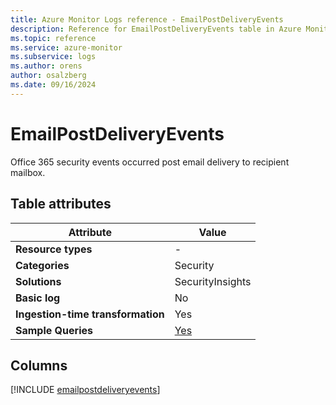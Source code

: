 ```yaml
---
title: Azure Monitor Logs reference - EmailPostDeliveryEvents
description: Reference for EmailPostDeliveryEvents table in Azure Monitor Logs.
ms.topic: reference
ms.service: azure-monitor
ms.subservice: logs
ms.author: orens
author: osalzberg
ms.date: 09/16/2024
---
```


# EmailPostDeliveryEvents

Office 365 security events occurred post email delivery to recipient mailbox.


## Table attributes

|Attribute|Value|
|---|---|
|**Resource types**|-|
|**Categories**|Security|
|**Solutions**| SecurityInsights|
|**Basic log**|No|
|**Ingestion-time transformation**|Yes|
|**Sample Queries**|[Yes](/azure/azure-monitor/reference/queries/emailpostdeliveryevents)|



## Columns
  
[!INCLUDE [emailpostdeliveryevents](~/reusable-content/ce-skilling/azure/includes/azure-monitor/reference/tables/emailpostdeliveryevents-include.md)]

